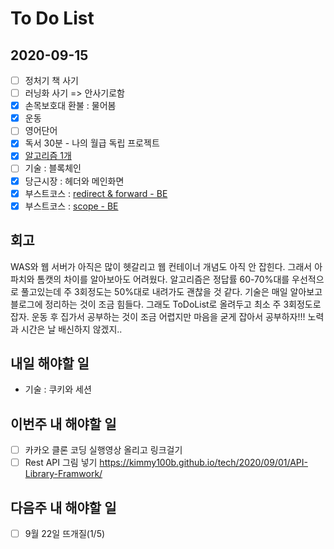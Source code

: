 # To Do List

## 2020-09-15
- [ ] 정처기 책 사기
- [ ] 러닝화 사기 => 안사기로함
- [X] 손목보호대 환불 : 물어봄
- [X] 운동
- [ ] 영어단어
- [X] 독서 30분 - 나의 월급 독립 프로젝트
- [x] [알고리즘 1개](https://github.com/kimmy100b/TIL/blob/master/%EC%95%8C%EA%B3%A0%EB%A6%AC%EC%A6%98(%EB%B0%B1%EC%A4%80)/Dynamic%20Programming/20200915-9656.md)  
- [ ] 기술 : 블록체인
- [X] 당근시장 : 헤더와 메인화면
- [X] 부스트코스 : [redirect & forward - BE](https://kimmy100b.github.io/jsp%20servlet/2020/09/15/redirect-forward/#) 
- [X] 부스트코스 : [scope - BE](https://kimmy100b.github.io/jsp%20servlet/2020/09/15/scope/) 

## 회고
WAS와 웹 서버가 아직은 많이 헷갈리고 웹 컨테이너 개념도 아직 안 잡힌다. 그래서 아파치와 톰캣의 차이를 알아보아도 어려웠다. 알고리즘은 정답률 60-70%대를 우선적으로 풀고있는데 주 3회정도는 50%대로 내려가도 괜찮을 것 같다. 기술은 매일 알아보고 블로그에 정리하는 것이 조금 힘들다. 그래도 ToDoList로 올려두고 최소 주 3회정도로 잡자. 운동 후 집가서 공부하는 것이 조금 어렵지만 마음을 굳게 잡아서 공부하자!!! 노력과 시간은 날 배신하지 않겠지..

## 내일 해야할 일
- 기술 : 쿠키와 세션

## 이번주 내 해야할 일

- [ ] 카카오 클론 코딩 실행영상 올리고 링크걸기
- [ ] Rest API 그림 넣기 <https://kimmy100b.github.io/tech/2020/09/01/API-Library-Framwork/>

## 다음주 내 해야할 일

- [ ] 9월 22일 뜨개질(1/5)